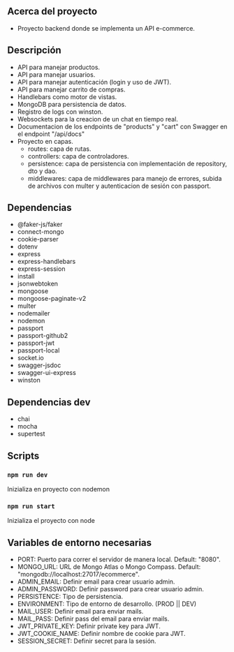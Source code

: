 ## Acerca del proyecto

- Proyecto backend donde se implementa un API e-commerce.

## Descripción

- API para manejar productos.
- API para manejar usuarios.
- API para manejar autenticación (login y uso de JWT).
- API para manejar carrito de compras.
- Handlebars como motor de vistas.
- MongoDB para persistencia de datos.
- Registro de logs con winston.
- Websockets para la creacion de un chat en tiempo real.
- Documentacion de los endpoints de "products" y "cart" con Swagger en el endpoint "/api/docs"
- Proyecto en capas.
  - routes: capa de rutas.
  - controllers: capa de controladores.
  - persistence: capa de persistencia con implementación de repository, dto y dao.
  - middlewares: capa de middlewares para manejo de errores, subida de archivos con multer y autenticacion de sesión con passport.

## Dependencias 

- @faker-js/faker
- connect-mongo
- cookie-parser
- dotenv
- express
- express-handlebars
- express-session
- install
- jsonwebtoken
- mongoose
- mongoose-paginate-v2
- multer
- nodemailer
- nodemon
- passport
- passport-github2
- passport-jwt
- passport-local
- socket.io
- swagger-jsdoc
- swagger-ui-express
- winston

## Dependencias dev

- chai
- mocha
- supertest

##  Scripts

### `npm run dev`

Inizializa en proyecto con nodemon

### `npm run start`

Inizializa el proyecto con node

## Variables de entorno necesarias

- PORT: Puerto para correr el servidor de manera local. Default: "8080".
- MONGO_URL: URL de Mongo Atlas o Mongo Compass. Default: "mongodb://localhost:27017/ecommerce".
- ADMIN_EMAIL: Definir email para crear usuario admin.
- ADMIN_PASSWORD: Definir password para crear usuario admin.
- PERSISTENCE: Tipo de persistencia.
- ENVIRONMENT: Tipo de entorno de desarrollo. (PROD || DEV) 
- MAIL_USER: Definir email para enviar mails.
- MAIL_PASS: Definir pass del email para enviar mails.
- JWT_PRIVATE_KEY: Definir private key para JWT.
- JWT_COOKIE_NAME: Definir nombre de cookie para JWT.
- SESSION_SECRET: Definir secret para la sesión.
